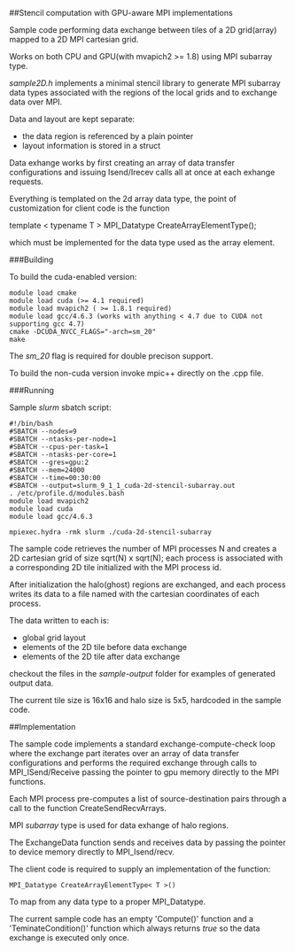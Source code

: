 ##Stencil computation with GPU-aware MPI implementations

Sample code performing data exchange between tiles of a 2D grid(array) mapped to a 2D MPI cartesian grid.

Works on both CPU and GPU(with mvapich2 >= 1.8) using MPI subarray type. 

_sample2D.h_ implements a minimal stencil library to generate MPI subarray data types associated
with the regions of the local grids and to exchange data over MPI.

Data and layout are kept separate:

* the data region is referenced by a plain pointer
* layout information is stored in a struct

Data exhange works by first creating an array of data transfer configurations and issuing
Isend/Irecev calls all at once at each exhange requests.

Everything is templated on the 2d array data type, the point of customization for client code
is the function

template < typename T > MPI_Datatype CreateArrayElementType();

which must be implemented for the data type used as the array element. 


###Building

To build the cuda-enabled version:

```
module load cmake
module load cuda (>= 4.1 required)
module load mvapich2 ( >= 1.8.1 required)
module load gcc/4.6.3 (works with anything < 4.7 due to CUDA not supporting gcc 4.7)
cmake -DCUDA_NVCC_FLAGS="-arch=sm_20"
make
```

The *sm_20* flag is required for double precison support. 


To build the non-cuda version invoke mpic++ directly on the .cpp file.


###Running

Sample _slurm_ sbatch script:

```
#!/bin/bash
#SBATCH --nodes=9
#SBATCH --ntasks-per-node=1
#SBATCH --cpus-per-task=1
#SBATCH --ntasks-per-core=1
#SBATCH --gres=gpu:2
#SBATCH --mem=24000
#SBATCH --time=00:30:00
#SBATCH --output=slurm_9_1_1_cuda-2d-stencil-subarray.out
. /etc/profile.d/modules.bash
module load mvapich2
module load cuda
module load gcc/4.6.3

mpiexec.hydra -rmk slurm ./cuda-2d-stencil-subarray
```

The sample code retrieves the number of MPI processes N and creates a 2D cartesian grid of size sqrt(N) x sqrt(N);
each process is associated with a corresponding 2D tile initialized with the MPI process id.

After initialization the halo(ghost) regions are exchanged, and each process writes its data to a file named with the cartesian coordinates of each process.

The data written to each is:
* global grid layout
* elements of the 2D tile before data exchange
* elements of the 2D tile after data exchange 

checkout the files in the _sample-output_ folder for examples of generated output data.

The current tile size is 16x16 and halo size is 5x5, hardcoded in the sample code.


##Implementation

The sample code implements a standard exchange-compute-check loop where the exchange part iterates over an array of data transfer configurations and performs the required exchange through calls to MPI_ISend/Receive passing the pointer to gpu memory directly to the MPI functions.

Each MPI process pre-computes a list of source-destination pairs through a call to the function CreateSendRecvArrays.

MPI _subarray_ type is used for data exhange of halo regions.

The ExchangeData function sends and receives data by passing the pointer to device memory directly to MPI_Isend/recv.

The client code is required to supply an implementation of the function:

```
MPI_Datatype CreateArrayElementType< T >()
```

To map from any data type to a proper MPI_Datatype.

The current sample code has an empty 'Compute()' function and a 'TeminateCondition()' function which always returns _true_ so the data exchange is executed only once.



